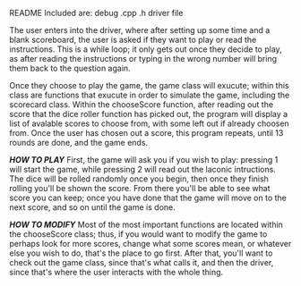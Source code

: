 README
Included are:
debug
.cpp
.h
driver file

The user enters into the driver, where after setting up some time and a blank scoreboard, the user is asked if they want to play or read the instructions. This is a while loop; it only gets out once they decide to play, as after reading the instructions or typing in the wrong number will bring them back to the question again.

Once they choose to play the game, the game class will exucute; within this class are functions that exucute in order to simulate the game, including the scorecard class. Within the chooseScore function, after reading out the score that the dice roller function has picked out, the program will display a list of avalable scores to choose from, with some left out if already choosen from. Once the user has chosen out a score, this program repeats, until 13 rounds are done, and the game ends. 

***HOW TO PLAY***
First, the game will ask you if you wish to play: pressing 1 will start the game, while pressing 2 will read out the laconic intructions.
The dice will be rolled randomly once you begin, then once they finish rolling you'll be shown the score. From there you'll be able to see what score you can keep; once you have done that the game will move on to the next score, and so on until the game is done.

***HOW TO MODIFY***
Most of the most important functions are located within the chooseScore class; thus, if you would want to modify the game to perhaps look for more scores, change what some scores mean, or whatever else you wish to do, that's the place to go first. After that, you'll want to check out the game class, since that's what calls it, and then the driver, since that's where the user interacts with the whole thing.

